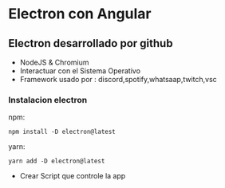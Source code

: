 # Electron con Angular

## Electron desarrollado por github
- NodeJS & Chromium
- Interactuar con el Sistema Operativo
- Framework usado por :
	discord,spotify,whatsaap,twitch,vsc

### Instalacion electron 

npm:
```
npm install -D electron@latest
```
yarn:
```
yarn add -D electron@latest
```

- Crear Script que controle la app
